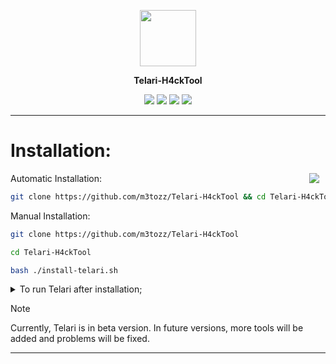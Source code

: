 
<p align="center"><img src="https://github.com/user-attachments/assets/df9bfd85-8162-4d9a-bff9-8f0bd0b9de3f" width="90"></p>
<p align="center"><b>Telari-H4ckTool</b></p>
<p align="center">
<img src="https://img.shields.io/badge/Kali_Linux-640000?style=for-the-badge&logo=kali-linux&logoColor=white">
<img src="https://img.shields.io/badge/Ubuntu-640000?style=for-the-badge&logo=ubuntu&logoColor=white">
<img src="https://img.shields.io/badge/Debian-640000?style=for-the-badge&logo=debian&logoColor=white">
<img src="https://img.shields.io/badge/Version=BETA-640000?style=for-the-badge">
</p>

--------------------------------------------------------------------------

# Installation:

<a href="https://www.instagram.com/textzuhree/"><img src="https://img.shields.io/badge/textzuhree-black?&logo=instagram&logoColor=640000" hspace="10"  align="right" /></a>Automatic Installation:
```bash
git clone https://github.com/m3tozz/Telari-H4ckTool && cd Telari-H4ckTool && bash ./install-telari.sh
```
Manual Installation:
```bash
git clone https://github.com/m3tozz/Telari-H4ckTool
```
```bash
cd Telari-H4ckTool
```
```bash
bash ./install-telari.sh
```
<details>
<summary>To run Telari after installation;</summary>
<code>bash ./telari.sh --shell</code>
</details>

> [!NOTE]
> Currently, Telari is in beta version. In future versions, more tools will be added and problems will be fixed.

--------------------------------------------------------------------------

